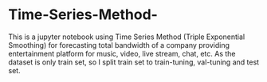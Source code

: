 # Time-Series-Method-
This is a jupyter notebook using Time Series Method (Triple Exponential Smoothing) for forecasting total bandwidth of a company providing entertainment platform for music, video, live stream, chat, etc. As the dataset is only train set, so I split train set to train-tuning, val-tuning and test set. 
